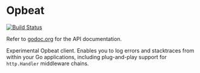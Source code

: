 # Opbeat

[![Build Status](https://travis-ci.org/roncohen/opbeat-go.svg?branch=master)](https://travis-ci.org/roncohen/opbeat-go)

Refer to [godoc.org](http://godoc.org/github.com/roncohen/opbeat-go) for the API documentation.

Experimental Opbeat client. Enables you to log errors and stacktraces from
within your Go applications, including plug-and-play support for `http.Handler`
middleware chains.
